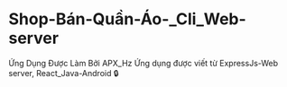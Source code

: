 # Shop-Bán-Quần-Áo-_Cli_Web-server
Ứng Dụng Được Làm Bởi APX_Hz
Ứng dụng được viết từ ExpressJs-Web server, React_Java-Android 
🔒
